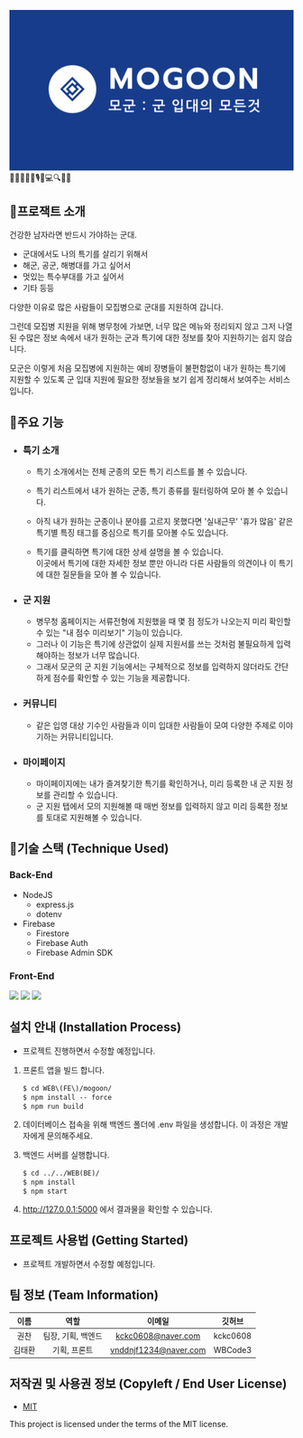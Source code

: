 ![banner](WEB(FE)/mogoon/public/img/logo/banner2.png)
🎇✨🎉📣📢🎙🎤💻🔍💡📝
## 📌프로잭트 소개
건강한 남자라면 반드시 가야하는 군대.   
* 군대에서도 나의 특기를 살리기 위해서
* 해군, 공군, 해병대를 가고 싶어서
* 멋있는 특수부대를 가고 싶어서
* 기타 등등

다양한 이유로 많은 사람들이 모집병으로 군대를 지원하여 갑니다.

그런데 모집병 지원을 위해 병무청에 가보면, 너무 많은 메뉴와 정리되지 않고 그저 나열된 수많은 정보 속에서 내가 원하는 군과 특기에 대한 정보를 찾아 지원하기는 쉽지 않습니다.

모군은 이렇게 처음 모집병에 지원하는 예비 장병들이 불편함없이 내가 원하는 특기에 지원할 수 있도록 군 입대 지원에 필요한 정보들을 보기 쉽게 정리해서 보여주는 서비스입니다.

## 🔔주요 기능
* ### 특기 소개
  * 특기 소개에서는 전체 군종의 모든 특기 리스트를 볼 수 있습니다.   
  * 특기 리스트에서 내가 원하는 군종, 특기 종류를 필터링하여 모아 볼 수 있습니다.   
  * 아직 내가 원하는 군종이나 분야를 고르지 못했다면 '실내근무' '휴가 많음' 같은 특기별 특징 태그를 중심으로 특기를 모아볼 수도 있습니다.

  * 특기를 클릭하면 특기에 대한 상세 설명을 볼 수 있습니다.   
이곳에서 특기에 대한 자세한 정보 뿐만 아니라 다른 사람들의 의견이나 이 특기에 대한 질문들을 모아 볼 수 있습니다.
* ### 군 지원
  * 병무청 홈페이지는 서류전형에 지원했을 때 몇 점 정도가 나오는지 미리 확인할 수 있는 "내 점수 미리보기" 기능이 있습니다.   
  * 그러나 이 기능은 특기에 상관없이 실제 지원서를 쓰는 것처럼 불필요하게 입력해야하는 정보가 너무 많습니다.   
  * 그래서 모군의 군 지원 기능에서는 구체적으로 정보를 입력하지 않더라도 간단하게 점수를 확인할 수 있는 기능을 제공합니다.   
* ### 커뮤니티
  * 같은 입영 대상 기수인 사람들과 이미 입대한 사람들이 모여 다양한 주제로 이야기하는 커뮤니티입니다.
* ### 마이페이지
  * 마이페이지에는 내가 즐겨찾기한 특기를 확인하거나, 미리 등록한 내 군 지원 정보를 관리할 수 있습니다.
  * 군 지원 탭에서 모의 지원해볼 때 매번 정보를 입력하지 않고 미리 등록한 정보를 토대로 지원해볼 수 있습니다.
  
## 🔧기술 스택 (Technique Used) 
### Back-End
- NodeJS
  - express.js
  - dotenv
- Firebase
  - Firestore
  - Firebase Auth
  - Firebase Admin SDK
 
### Front-End
<img src="https://img.shields.io/badge/React-61DAFB?style=for-the-badge&logo=React&logoColor=white">
<img src="https://img.shields.io/badge/Redux-764ABC?style=for-the-badge&logo=Redux&logoColor=white">
<img src="https://img.shields.io/badge/MUI-007FFF?style=for-the-badge&logo=MUI&logoColor=white">

## 설치 안내 (Installation Process)
 - 프로젝트 진행하면서 수정할 예정입니다.
 1. 프론트 앱을 빌드 합니다.

    ```shell
    $ cd WEB\(FE\)/mogoon/
    $ npm install -- force
    $ npm run build
    ```

 2. 데이터베이스 접속을 위해 백엔드 폴더에 .env 파일을 생성합니다. 이 과정은 개발자에게 문의해주세요.

 3. 백엔드 서버를 실행합니다.

    ```shell
    $ cd ../../WEB(BE)/
    $ npm install
    $ npm start
    ```

 4. http://127.0.0.1:5000 에서 결과물을 확인할 수 있습니다.

## 프로젝트 사용법 (Getting Started)
- 프로젝트 개발하면서 수정할 예정입니다.
 
## 팀 정보 (Team Information)
|이름|역할|이메일|깃허브|
|:---:|:---:|:---:|:---:|
|권찬|팀장, 기획, 백엔드|kckc0608@naver.com|kckc0608|
|김태환|기획, 프론트|vnddnjf1234@naver.com|WBCode3|

## 저작권 및 사용권 정보 (Copyleft / End User License)
 * [MIT](https://github.com/osam2020-WEB/Sample-ProjectName-TeamName/blob/master/license.md)

This project is licensed under the terms of the MIT license.

